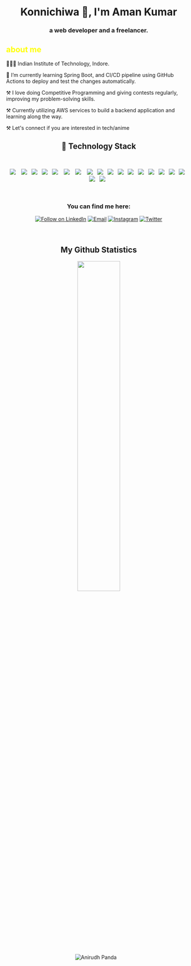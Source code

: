 <h1 align="center">Konnichiwa 👋, I'm Aman Kumar</h1>

<!--About Me -->
<h3 align="center"> a web developer and a freelancer.</h3>


<h2 style="color:yellow;"> about me </h2> 

👨🏻‍🎓 Indian Institute of Technology, Indore.
  
🌱 I’m currently learning Spring Boot, and CI/CD pipeline using GitHub Actions to deploy and test the changes automatically.

⚒️ I love doing Competitive Programming and giving contests regularly, improving my problem-solving skills.

⚒️ Currently utilizing AWS services to build a backend application and learning along the way.

⚒️ Let's connect if you are interested in tech/anime
<h2 align="center"> 🔭 Technology Stack</h2>
<br>
<p align="center">
  <img src="https://img.shields.io/badge/HTML5-E34F26?style=for-the-badge&logo=html5&logoColor=white" />&nbsp;&nbsp;&nbsp;
  <img src="https://img.shields.io/badge/CSS3-1572B6?style=for-the-badge&logo=css3&logoColor=white" />&nbsp;&nbsp; 
  <img src="https://img.shields.io/badge/Bootstrap-563D7C?style=for-the-badge&logo=bootstrap&logoColor=white" />&nbsp;&nbsp; 
   <img src="https://img.shields.io/badge/JavaScript-323330?style=for-the-badge&logo=javascript&logoColor=F7DF1E" />&nbsp;&nbsp;
  <img src="https://img.shields.io/badge/Node.js-339933?style=for-the-badge&logo=nodedotjs&logoColor=white" />&nbsp;&nbsp;&nbsp;
  <img src="https://img.shields.io/badge/Express.js-000000?style=for-the-badge&logo=express&logoColor=white" />&nbsp;&nbsp;&nbsp;
  <img src="https://img.shields.io/badge/React-20232A?style=for-the-badge&logo=react&logoColor=61DAFB" />&nbsp;&nbsp;&nbsp;
  <img src="https://img.shields.io/badge/MongoDB-4EA94B?style=for-the-badge&logo=mongodb&logoColor=white" />&nbsp;&nbsp;
  <img src="https://img.shields.io/badge/Python-3776AB?style=for-the-badge&logo=python&logoColor=white" />&nbsp;&nbsp;
  <img src="https://img.shields.io/badge/npm-CB3837?style=for-the-badge&logo=npm&logoColor=white" />&nbsp;&nbsp;
  <img src="https://img.shields.io/badge/Git-F05032?style=for-the-badge&logo=git&logoColor=white" />&nbsp;&nbsp;
  <img src="https://img.shields.io/badge/Docker-2496ED?style=for-the-badge&logo=docker&logoColor=white" />&nbsp;&nbsp;
  <img src="https://img.shields.io/badge/GitHub-100000?style=for-the-badge&logo=github&logoColor=white" />&nbsp;&nbsp; 
  <img src="https://img.shields.io/badge/Markdown-000000?style=for-the-badge&logo=markdown&logoColor=white" />&nbsp;&nbsp; 
  <img src="https://img.shields.io/badge/AWS-232F3E?style=for-the-badge&logo=amazon-aws&logoColor=white" />&nbsp;&nbsp;
<img src="https://img.shields.io/badge/Material--UI-0081CB?style=for-the-badge&logo=material-ui&logoColor=white" />&nbsp;&nbsp;
<img src="https://img.shields.io/badge/DevOps-000000?style=for-the-badge&logo=dev.to&logoColor=white" />&nbsp;&nbsp;
<img src="https://img.shields.io/badge/NumPy-013243?style=for-the-badge&logo=numpy&logoColor=white" />&nbsp;&nbsp;
<img src="https://img.shields.io/badge/Jupyter-F37626?style=for-the-badge&logo=jupyter&logoColor=white" />&nbsp;&nbsp;

</p>
<br>

<h3 align = "center">You can find me here: </h3>
<p align="center">
<a href="https://www.linkedin.com/in/aman-kumar29/"> <img title="Follow on LinkedIn" src="https://img.shields.io/badge/LinkedIn-0077B5?style=for-the-badge&logo=linkedin&logoColor=white"/></a>
<a href="mailto:amankumar76814@gmail.com"> <img title="Email" src="https://img.shields.io/badge/Gmail-D14836?style=for-the-badge&logo=gmail&logoColor=white"/></a>
<a href="https://www.instagram.com/_.aman._.k_/"> <img title="Instagram" src="https://img.shields.io/badge/Instagram-%23E4405F.svg?style=for-the-badge&logo=Instagram&logoColor=white"/></a>
<a href="https://x.com/_aman_k_/"> <img title="Twitter" src="https://img.shields.io/badge/Twitter-%231DA1F2.svg?style=for-the-badge&logo=Twitter&logoColor=white"/></a>
<br>
<br>
<br>

<!--
**aman-kumar29/aman-kumar29** is a ✨ _special_ ✨ repository because its `README.md` (this file) appears on your GitHub profile.

Here are some ideas to get you started:

- 🔭 I’m currently working on ...
- 🌱 I’m currently learning ...
- 👯 I’m looking to collaborate on ...
- 🤔 I’m looking for help with ...
- 💬 Ask me about ...
- 📫 How to reach me: ...
- 😄 Pronouns: ...
- ⚡ Fun fact: ...
-->
<h2 align="center">My Github Statistics </h2>
</p><p align="center">
<img width="48%" src="https://github-readme-streak-stats.herokuapp.com/?user=amankumar29&theme=material-palenight" /></p>

</p><p align="center"> <img src="https://github-readme-stats.vercel.app/api?username=aman-kumar29&layout=compact&hide=html&theme=jolly" alt="Anirudh Panda" />&nbsp;&nbsp;&nbsp;&nbsp; </p>
